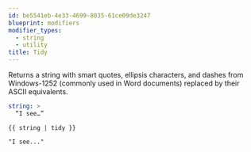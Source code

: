 ```yaml
---
id: be5541eb-4e33-4699-8035-61ce09de3247
blueprint: modifiers
modifier_types:
  - string
  - utility
title: Tidy
---
```

Returns a string with smart quotes, ellipsis characters, and dashes from Windows-1252 (commonly used in Word documents) replaced by their ASCII equivalents.

```yaml
string: >
  “I see…”
```

```
{{ string | tidy }}
```

```html
"I see..."
```
